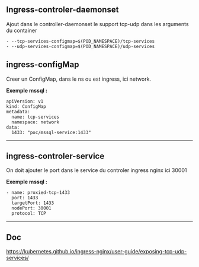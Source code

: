 ## Ingress-controler-daemonset

Ajout dans le controller-daemonset le support tcp-udp dans les arguments du container

```
- --tcp-services-configmap=$(POD_NAMESPACE)/tcp-services
- --udp-services-configmap=$(POD_NAMESPACE)/udp-services
```

## ingress-configMap

Creer un ConfigMap, dans le ns ou est ingress, ici network.

**Exemple mssql :**
```
apiVersion: v1
kind: ConfigMap
metadata:
  name: tcp-services
  namespace: network
data:
  1433: "poc/mssql-service:1433"  
```
------------------

## ingress-controler-service

On doit ajouter le port dans le service du controler ingress nginx ici 30001 

**Exemple mssql :**
```
- name: proxied-tcp-1433
  port: 1433
  targetPort: 1433
  nodePort: 30001
  protocol: TCP
```	  
-----------------


## Doc
https://kubernetes.github.io/ingress-nginx/user-guide/exposing-tcp-udp-services/

